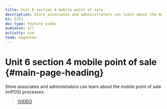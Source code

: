 ```yaml
---
title: Unit 6 section 4 mobile point of sale
description: Store associates and administrators can learn about the mobile point of sale (mPOS) processes.
kt: 5753
doc-type: feature video
audience: all
activity: use
team: magentou
---
```


# Unit 6 section 4 mobile point of sale {#main-page-heading}

Store associates and administrators can learn about the mobile point of sale (mPOS) processes.

>[!VIDEO](https://video.tv.adobe.com/v/35974?quality=12&learn=on)